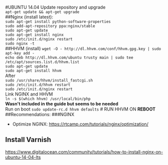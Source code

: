 #UBUNTU 14.04
Update repository and upgrade  
`apt-get update && apt-get upgrade`  
##Nginx (install latest):  
`sudo apt-get install python-software-properties`  
`sudo add-apt-repository ppa:nginx/stable`  
`sudo apt-get update`  
`sudo apt-get install nginx`  
`sudo /etc/init.d/nginx restart`  
`sudo nginx -t`  
##HHVM (install)
`wget -O - http://dl.hhvm.com/conf/hhvm.gpg.key | sudo apt-key add -`  
`echo deb http://dl.hhvm.com/ubuntu trusty main | sudo tee /etc/apt/sources.list.d/hhvm.list`  
`sudo apt-get update`  
`sudo apt-get install hhvm`  
After   
 `sudo /usr/share/hhvm/install_fastcgi.sh`  
`sudo /etc/init.d/hhvm restart`  
`sudo /etc/init.d/nginx restart`  
Link NGINX and HHVM  
`ln -s $(which hhvm) /usr/local/bin/php`  
**Wasn't included in the guide but seems to be needed**  
Run on boot `sudo update-rc.d hhvm defaults` # RUN HHVM ON **REBOOT**
##Recommendations:
###NGINX
 * Optimize NGINX: https://rtcamp.com/tutorials/nginx/optimization/  

## Install Varnish  
https://www.digitalocean.com/community/tutorials/how-to-install-nginx-on-ubuntu-14-04-lts
